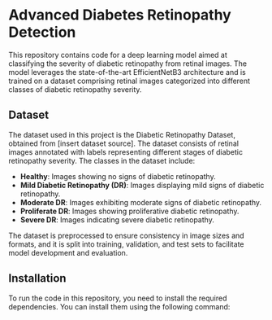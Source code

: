 # Advanced Diabetes Retinopathy Detection

This repository contains code for a deep learning model aimed at classifying the severity of diabetic retinopathy from retinal images. The model leverages the state-of-the-art EfficientNetB3 architecture and is trained on a dataset comprising retinal images categorized into different classes of diabetic retinopathy severity.

## Dataset

The dataset used in this project is the Diabetic Retinopathy Dataset, obtained from [insert dataset source]. The dataset consists of retinal images annotated with labels representing different stages of diabetic retinopathy severity. The classes in the dataset include:

- **Healthy**: Images showing no signs of diabetic retinopathy.
- **Mild Diabetic Retinopathy (DR)**: Images displaying mild signs of diabetic retinopathy.
- **Moderate DR**: Images exhibiting moderate signs of diabetic retinopathy.
- **Proliferate DR**: Images showing proliferative diabetic retinopathy.
- **Severe DR**: Images indicating severe diabetic retinopathy.

The dataset is preprocessed to ensure consistency in image sizes and formats, and it is split into training, validation, and test sets to facilitate model development and evaluation.

## Installation

To run the code in this repository, you need to install the required dependencies. You can install them using the following command:

